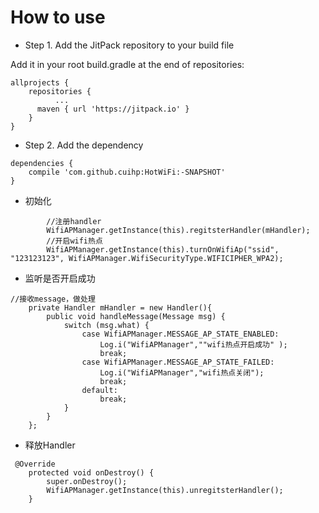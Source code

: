# How to use


* Step 1. Add the JitPack repository to your build file

Add it in your root build.gradle at the end of repositories:
```
allprojects {
	repositories {
          ...
	  maven { url 'https://jitpack.io' }
	}
}
```
* Step 2. Add the dependency
```
dependencies {
	compile 'com.github.cuihp:HotWiFi:-SNAPSHOT'
}
```

* 初始化

```
        //注册handler
        WifiAPManager.getInstance(this).regitsterHandler(mHandler);
        //开启wifi热点
        WifiAPManager.getInstance(this).turnOnWifiAp("ssid", "123123123", WifiAPManager.WifiSecurityType.WIFICIPHER_WPA2);
```

* 监听是否开启成功

```
//接收message，做处理
    private Handler mHandler = new Handler(){
        public void handleMessage(Message msg) {
            switch (msg.what) {
                case WifiAPManager.MESSAGE_AP_STATE_ENABLED:
                    Log.i("WifiAPManager",""wifi热点开启成功" );
                    break;
                case WifiAPManager.MESSAGE_AP_STATE_FAILED:
                    Log.i("WifiAPManager","wifi热点关闭");
                    break;
                default:
                    break;
            }
        }
    };
```

* 释放Handler

```
 @Override
    protected void onDestroy() {
        super.onDestroy();
        WifiAPManager.getInstance(this).unregitsterHandler();
    }
 ```
